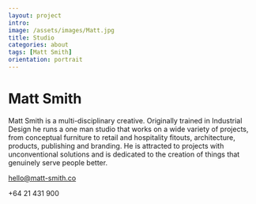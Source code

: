 ```yaml
---
layout: project
intro: 
image: /assets/images/Matt.jpg
title: Studio
categories: about
tags: [Matt Smith]
orientation: portrait
---
```


# Matt Smith

Matt Smith is a multi-disciplinary creative. Originally trained in Industrial Design he runs a one man studio that works on a wide variety of projects, from conceptual furniture to retail and hospitality fitouts, architecture, products, publishing and branding. He is attracted to projects with unconventional solutions and is dedicated to the creation of things that genuinely serve people better. 

<a href="hello@matt-smith.co">hello@matt-smith.co</a> 

+64 21 431 900
